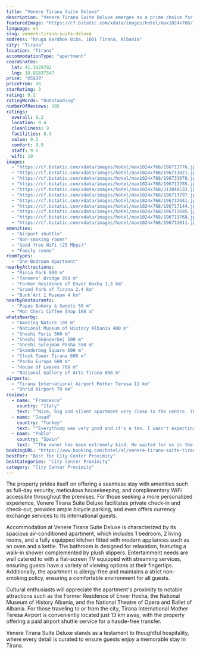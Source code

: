 ```yaml
---
title: "Venere Tirana Suite Deluxe"
description: "Venere Tirana Suite Deluxe emerges as a prime choice for travelers seeking a blend of comfort and convenience in the heart of Tirana."
featuredImage: "https://cf.bstatic.com/xdata/images/hotel/max1024x768/196713776.jpg?k=e3e08f0e87aed83ea9293df660cc9cacebd33c7099467eea8dd7dedf3376a8c4&o=&hp=1"
language: en
slug: venere-tirana-suite-deluxe
address: "Rruga Bardhok Biba, 1001 Tirana, Albania"
city: "Tirana"
location: "Tirana"
accommodationType: "apartment"
coordinates:
  lat: 41.3329782
  lng: 19.81837347
price: "US$38"
priceFrom: 38
starRating: 3
rating: 9.2
ratingWords: "Outstanding"
numberOfReviews: 105
ratings:
  overall: 9.2
  location: 9.4
  cleanliness: 9
  facilities: 8.9
  value: 9.1
  comfort: 8.9
  staff: 9.1
  wifi: 10
images:
  - "https://cf.bstatic.com/xdata/images/hotel/max1024x768/196713776.jpg?k=e3e08f0e87aed83ea9293df660cc9cacebd33c7099467eea8dd7dedf3376a8c4&o=&hp=1"
  - "https://cf.bstatic.com/xdata/images/hotel/max1024x768/196713821.jpg?k=0ce5c940e5ff9827da9398436c6490562dc1b01dc4a5c916edb3e0eb5e5a61c9&o=&hp=1"
  - "https://cf.bstatic.com/xdata/images/hotel/max1024x768/196733078.jpg?k=7beb95e5b7f79665a4c15c399488fa2329e13298edeb63de22eb937fce827033&o=&hp=1"
  - "https://cf.bstatic.com/xdata/images/hotel/max1024x768/196713785.jpg?k=eee46f54492c50df34bac463c8a9b3536926bf0c7c3f419462da031558fd37c1&o=&hp=1"
  - "https://cf.bstatic.com/xdata/images/hotel/max1024x768/213848532.jpg?k=1fe53375dc87d5d82b5a8ab7571366fba7637d5eff20f141dde2aa10a703e1dd&o=&hp=1"
  - "https://cf.bstatic.com/xdata/images/hotel/max1024x768/196713797.jpg?k=654d46732bd4cf72cac8d6d81444263df1aba97c7db2bea113f0b88f44dab3b1&o=&hp=1"
  - "https://cf.bstatic.com/xdata/images/hotel/max1024x768/196733041.jpg?k=84e74df65557484992dc990950ee6c9503c7da2def971fc9ce1a2e4b2e6e2398&o=&hp=1"
  - "https://cf.bstatic.com/xdata/images/hotel/max1024x768/196717144.jpg?k=2cc50271846ef3980d2802b3ef52fdb44f181d968b7840a8aa6d39fb427393a8&o=&hp=1"
  - "https://cf.bstatic.com/xdata/images/hotel/max1024x768/196713695.jpg?k=4537ad7f818d22a6596a88687f4a679d561e37cf8ebb87821d37c1435d75dd51&o=&hp=1"
  - "https://cf.bstatic.com/xdata/images/hotel/max1024x768/196713768.jpg?k=16686c7362b37c0deb0f8a15617766ddfe3af9d0c53f444c166ebb1266b8c66d&o=&hp=1"
  - "https://cf.bstatic.com/xdata/images/hotel/max1024x768/196733011.jpg?k=e03156ce42f74805bf0b7fcccaafbe079c9dbfd007c3445c61b09476258af027&o=&hp=1"
amenities:
  - "Airport shuttle"
  - "Non-smoking rooms"
  - "Good free WiFi (25 Mbps)"
  - "Family rooms"
roomTypes:
  - "One-Bedroom Apartment"
nearbyAttractions:
  - "Rinia Park 900 m"
  - "Tanners' Bridge 950 m"
  - "Former Residence of Enver Hoxha 1.3 km"
  - "Grand Park of Tirana 2.4 km"
  - "Bunk'Art 1 Museum 4 km"
nearbyRestaurants:
  - "Papas Bakery & Sweets 50 m"
  - "Mon Cheri Coffee Shop 100 m"
whatsNearby:
  - "Amazing Nature 100 m"
  - "National Museum of History Albania 400 m"
  - "Sheshi Paris 500 m"
  - "Sheshi Skënderbej 500 m"
  - "Sheshi Sulejman Pasha 550 m"
  - "Skanderbeg Square 600 m"
  - "Clock Tower Tirana 600 m"
  - "Parku Europa 600 m"
  - "House of Leaves 700 m"
  - "National Gallery of Arts Tirana 800 m"
airports:
  - "Tirana International Airport Mother Teresa 11 km"
  - "Ohrid Airport 79 km"
reviews:
  - name: "Francesco"
    country: "Italy"
    text: "“Nice, big and silent apartment very close to the centre. The guy we met for the keys was kind and helpful, it was all good!”"
  - name: "Javad"
    country: "Turkey"
    text: "“Everything was very good and it's a ten. I wasn't expecting this much. It's such a good house that you can find everything you want. It's convenient now and everywhere is very close. I was walking to the city center. The shopping center, the...”"
  - name: "Pablo"
    country: "Spain"
    text: "“The owner has been extremely kind. He waited for us in the apartment even though we arrive very late in the morning and explained everything patiently. Moreover, he answered our messages very rapidly every time we contacted him. Nice suite and...”"
bookingURL: "https://www.booking.com/hotel/al/venere-tirana-suite-tirane.en-gb.html?aid=8035640"
bestFor: "Best for City Center Proximity"
bestCategories: "City Center Proximity"
category: "City Center Proximity"
---
```


The property prides itself on offering a seamless stay with amenities such as full-day security, meticulous housekeeping, and complimentary WiFi accessible throughout the premises. For those seeking a more personalized experience, Venere Tirana Suite Deluxe facilitates private check-in and check-out, provides ample bicycle parking, and even offers currency exchange services to its international guests.

Accommodation at Venere Tirana Suite Deluxe is characterized by its spacious air-conditioned apartment, which includes 1 bedroom, 2 living rooms, and a fully equipped kitchen fitted with modern appliances such as an oven and a kettle. The bathroom is designed for relaxation, featuring a walk-in shower complemented by plush slippers. Entertainment needs are well catered to with a flat-screen TV equipped with streaming services, ensuring guests have a variety of viewing options at their fingertips. Additionally, the apartment is allergy-free and maintains a strict non-smoking policy, ensuring a comfortable environment for all guests.

Cultural enthusiasts will appreciate the apartment's proximity to notable attractions such as the Former Residence of Enver Hoxha, the National Museum of History Albania, and the National Theatre of Opera and Ballet of Albania. For those traveling to or from the city, Tirana International Mother Teresa Airport is conveniently located just 13 km away, with the property offering a paid airport shuttle service for a hassle-free transfer.

Venere Tirana Suite Deluxe stands as a testament to thoughtful hospitality, where every detail is curated to ensure guests enjoy a memorable stay in Tirana.